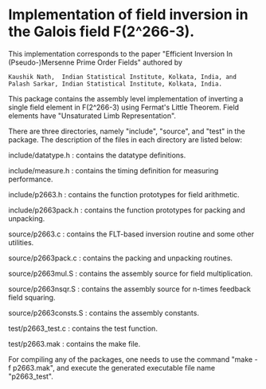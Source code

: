 # Implementation of field inversion in the Galois field F(2^266-3).

This implementation corresponds to the paper "Efficient Inversion In (Pseudo-)Mersenne Prime Order Fields" 
authored by

    Kaushik Nath,  Indian Statistical Institute, Kolkata, India, and   
    Palash Sarkar, Indian Statistical Institute, Kolkata, India.

This package contains the assembly level implementation of inverting a single field element in F(2^266-3) 
using Fermat's Little Theorem. Field elements have "Unsaturated Limb Representation". 

There are three directories, namely "include", "source", and "test" in the package. The description of the 
files in each directory are listed below:

include/datatype.h  	:  contains the datatype definitions.

include/measure.h   	:  contains the timing definition for measuring performance.

include/p2663.h    	:  contains the function prototypes for field arithmetic.

include/p2663pack.h   	:  contains the function prototypes for packing and unpacking.

source/p2663.c		:  contains the FLT-based inversion routine and some other utilities.

source/p2663pack.c	:  contains the packing and unpacking routines.

source/p2663mul.S	:  contains the assembly source for field multiplication.

source/p2663nsqr.S	:  contains the assembly source for n-times feedback field squaring.

source/p2663consts.S	:  contains the assembly constants.

test/p2663_test.c	:  contains the test function.

test/p2663.mak		:  contains the make file.
    
For compiling any of the packages, one needs to use the command "make -f p2663.mak", and execute the generated 
executable file name "p2663_test".
